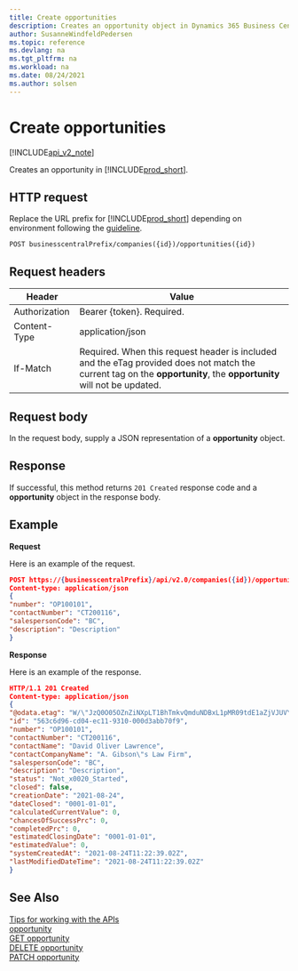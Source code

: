 ```yaml
---
title: Create opportunities
description: Creates an opportunity object in Dynamics 365 Business Central.
author: SusanneWindfeldPedersen
ms.topic: reference
ms.devlang: na
ms.tgt_pltfrm: na
ms.workload: na
ms.date: 08/24/2021
ms.author: solsen
---
```


<!-- NOTE: This article is an auto-generated stub from the metadata file. -->
<!-- The sections marked with an EDIT_IS_REQUIRED require manual editing. -->
# Create opportunities

[!INCLUDE[api_v2_note](../../../includes/api_v2_note.md)]

Creates an opportunity in [!INCLUDE[prod_short](../../../includes/prod_short.md)].

## HTTP request

Replace the URL prefix for [!INCLUDE[prod_short](../../../includes/prod_short.md)] depending on environment following the [guideline](../../v2.0/endpoints-apis-for-dynamics.md).

```
POST businesscentralPrefix/companies({id})/opportunities({id})
```

## Request headers

|Header|Value|
|------|-----|
|Authorization  |Bearer {token}. Required. |
|Content-Type  |application/json|
|If-Match      |Required. When this request header is included and the eTag provided does not match the current tag on the **opportunity**, the **opportunity** will not be updated. |

## Request body

In the request body, supply a JSON representation of a **opportunity** object.

## Response

If successful, this method returns ```201 Created``` response code and a **opportunity** object in the response body.


## Example

**Request**

Here is an example of the request.

```json
POST https://{businesscentralPrefix}/api/v2.0/companies({id})/opportunities({id})
Content-type: application/json
{
"number": "OP100101",
"contactNumber": "CT200116",
"salespersonCode": "BC",
"description": "Description"
}
```

**Response**

Here is an example of the response.

```json
HTTP/1.1 201 Created
Content-type: application/json
{
"@odata.etag": "W/\"JzQ0O05OZnZiNXpLT1BhTmkvQmduNDBxL1pMR09tdE1aZjVJUVYrYVBWb0VzeDA9MTswMDsn\"",
"id": "563c6d96-cd04-ec11-9310-000d3abb70f9",
"number": "OP100101",
"contactNumber": "CT200116",
"contactName": "David Oliver Lawrence",
"contactCompanyName": "A. Gibson\"s Law Firm",
"salespersonCode": "BC",
"description": "Description",
"status": "Not_x0020_Started",
"closed": false,
"creationDate": "2021-08-24",
"dateClosed": "0001-01-01",
"calculatedCurrentValue": 0,
"chancesOfSuccessPrc": 0,
"completedPrc": 0,
"estimatedClosingDate": "0001-01-01",
"estimatedValue": 0,
"systemCreatedAt": "2021-08-24T11:22:39.02Z",
"lastModifiedDateTime": "2021-08-24T11:22:39.02Z"
}
```

## See Also

[Tips for working with the APIs](/dynamics365/business-central/dev-itpro/developer/devenv-connect-apps-tips)  
[opportunity](../resources/dynamics_opportunity.md)  
[GET opportunity](dynamics_opportunity_get.md)  
[DELETE opportunity](dynamics_opportunity_delete.md)  
[PATCH opportunity](dynamics_opportunity_update.md)  
